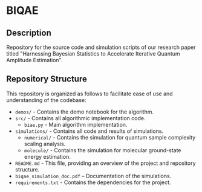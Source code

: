 # BIQAE

## Description

Repository for the source code and simulation scripts of our research paper titled "Harnessing Bayesian Statistics to Accelerate Iterative Quantum Amplitude Estimation".

## Repository Structure
This repository is organized as follows to facilitate ease of use and understanding of the codebase: 
- `demos/` - Contains the demo notebook for the algorithm.
- `src/` - Contains all algorithmic implementation code.
  - `biae.py` - Main algorithm implementation.
- `simulations/` - Contains all code and results of simulations.
  - `numerical/` - Contains the simulation for quantum sample complexity scaling analysis.
  - `molecule/` - Contains the simulation for molecular ground-state energy estimation.
- `README.md` - This file, providing an overview of the project and repository structure.
- `biqae_simulation_doc.pdf` – Documentation of the simulations.
- `requirements.txt` - Contains the dependencies for the project.

